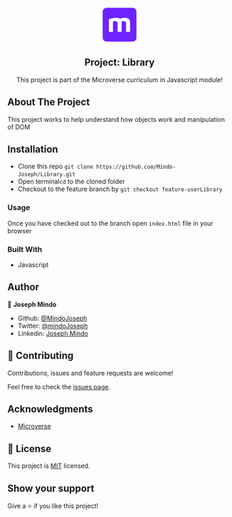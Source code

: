<br />
<p align="center">
  <a href="https://www.microverse.org/">
    <img src="/assets/images/microverse.png" alt="Logo" width="80" height="80">
  </a>

  <h2 align="center">Project: Library </h2>

  <p align="center">
    This project is part of the Microverse curriculum in Javascript module!
  </p>
</p>

## About The Project

This project works to help understand how objects work and manipulation of DOM

<!-- INSTALLATION -->
## Installation

* Clone this repo ```git clone https://github.com/Mindo-Joseph/Library.git```
* Open terminal```cd``` to the cloned folder
* Checkout to the feature branch by ```git checkout feature-userLibrary```


### Usage

Once you have checked out to the branch open ```index.html``` file in your browser  






### Built With

* Javascript


## Author


👤 **Joseph Mindo**

- Github: [@MindoJoseph](https://github.com/Mindo-Joseph)
- Twitter: [@mindoJoseph](https://twitter.com/mindoJoseph)
- Linkedin: [Joseph Mindo](https://www.linkedin.com/in/josephmindo/)


## 🤝 Contributing

Contributions, issues and feature requests are welcome!

Feel free to check the [issues page](https://github.com/Mindo-Joseph/Library/issues).


## Acknowledgments

* [Microverse](https://www.microverse.org/)


## 📝 License

This project is [MIT](lic.url) licensed.


## Show your support

Give a ⭐️ if you like this project!
